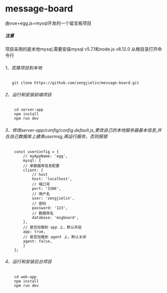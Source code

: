# message-board
由vue+egg.js+mysql开发的一个留言板项目

##### 注意
项目采用的是本地mysql,需要安装mysql v5.7.1和node.js v8.12.0
从根目录打开命令行

###### 1、克隆项目到本地

`   git clone https://github.com/zengjielin/message-board.git`

###### 2、运行和安装前端项目

```
    cd server-app
    npm install
    npm run dev
```

###### 3、修改server-app/config/config.default.js,更改自己的本地服务器基本信息,并在自己数据库上建表usermsg,再运行服务，否则报错

```
    const userConfig = {
        // myAppName: 'egg',
        mysql: {
        // 单数据库信息配置
        client: {
            // host
            host: 'localhost',
            // 端口号
            port: '3306',
            // 用户名
            user: 'zengjielin',
            // 密码
            password: '123',
            // 数据库名
            database: 'msgboard',
        },
        // 是否加载到 app 上，默认开启
        app: true,
        // 是否加载到 agent 上，默认关闭
        agent: false,
        }
    };
```

###### 4、运行和安装后台项目

```
    cd web-app
    npm install
    npm run dev
```